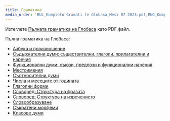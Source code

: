 ```yaml
---
title: Граматика
media_order: 'BUL_Kompleto Gramati fe Globasa_Mesi 07 2023.pdf,ENG_Kompleto Gramati fe Globasa_Mesi 07 2023.pdf,SPA_Kompleto Gramati fe Globasa_Mesi 07 2023.pdf'
---
```


Изтеглете [Пълната граматика на Глобаса](BUL_Kompleto%20Gramati%20fe%20Globasa_Mesi%2007%202023.pdf) като PDF файл.

Пълна граматика на Глобаса:

* [Азбука и произношение](abece-ji-lafuzu)
* [Съдържателни думи: съществителни, глаголи, прилагателни и наречия](inharelexi)
* [Функционални думи: съюзи, предлози и функционални наречия](gramatilexi)
* [Местоимения](pronamelexi)
* [Съотносителни думи](tabellexi)
* [Числа и месеците от годината](numer-ji-mesi)
* [Глаголни форми](falelexili-morfo)
* [Словоред: Структура на фразата](jumlemonli-estrutur)
* [Словоред: Структура на изречението](jumleli-estrutur)
* [Словообразуване](lexikostrui)
* [Съкратени морфеми](ofkatado-morfomon)
* [Класове думи](lexiklase)

<!-- <a href="{{ page.url }}:pdf" title="Send to PDF"><i class="fa fa-file-pdf-o"></i></a> -->